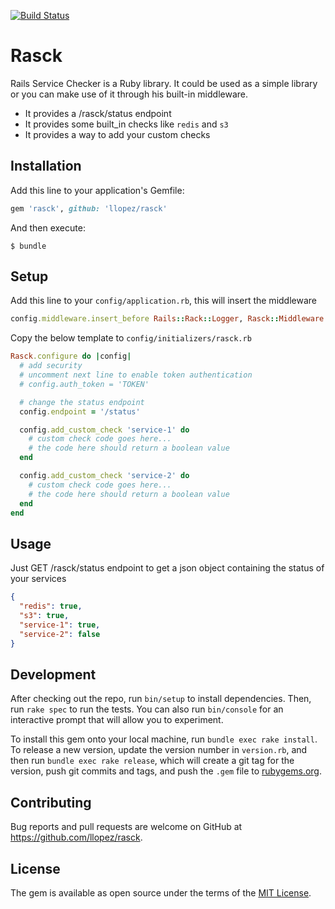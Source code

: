 [![Build Status](https://travis-ci.org/llopez/rasck.svg?branch=master)](https://travis-ci.org/llopez/rasck)

# Rasck

Rails Service Checker is a Ruby library. 
It could be used as a simple library or you can make use of it through his built-in middleware.

* It provides a /rasck/status endpoint
* It provides some built_in checks like `redis` and `s3`
* It provides a way to add your custom checks

## Installation

Add this line to your application's Gemfile:

```ruby
gem 'rasck', github: 'llopez/rasck'
```

And then execute:

    $ bundle

## Setup

Add this line to your `config/application.rb`, this will insert the middleware

```ruby
config.middleware.insert_before Rails::Rack::Logger, Rasck::Middleware
```

Copy the below template to `config/initializers/rasck.rb`

```ruby
Rasck.configure do |config|
  # add security
  # uncomment next line to enable token authentication
  # config.auth_token = 'TOKEN'

  # change the status endpoint
  config.endpoint = '/status'

  config.add_custom_check 'service-1' do
    # custom check code goes here...
    # the code here should return a boolean value
  end

  config.add_custom_check 'service-2' do
    # custom check code goes here...
    # the code here should return a boolean value
  end
end
```

## Usage

Just GET /rasck/status endpoint to get a json object containing the status of your services

```json
{
  "redis": true,
  "s3": true,
  "service-1": true,
  "service-2": false
}
```

## Development

After checking out the repo, run `bin/setup` to install dependencies. Then, run `rake spec` to run the tests. You can also run `bin/console` for an interactive prompt that will allow you to experiment.

To install this gem onto your local machine, run `bundle exec rake install`. To release a new version, update the version number in `version.rb`, and then run `bundle exec rake release`, which will create a git tag for the version, push git commits and tags, and push the `.gem` file to [rubygems.org](https://rubygems.org).

## Contributing

Bug reports and pull requests are welcome on GitHub at https://github.com/llopez/rasck.

## License

The gem is available as open source under the terms of the [MIT License](https://opensource.org/licenses/MIT).

